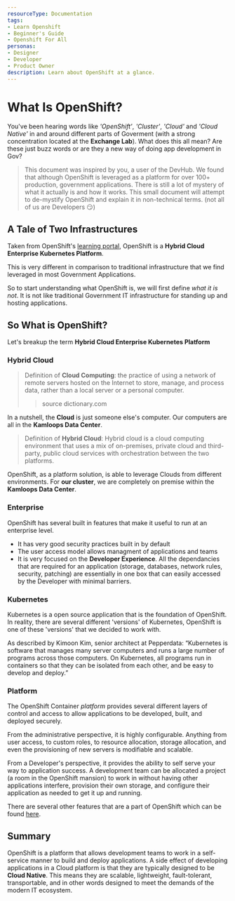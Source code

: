 ```yaml
---
resourceType: Documentation
tags:
- Learn Openshift
- Beginner's Guide
- Openshift For All
personas: 
- Designer
- Developer
- Product Owner
description: Learn about OpenShift at a glance.
---
```


# What Is OpenShift?

You've been hearing words like _'OpenShift'_, _'Cluster'_, _'Cloud'_ and _'Cloud Native'_ in and around different parts of Goverment
(with a strong concentration located at the __Exchange Lab__). What does this all mean? Are these just buzz words or are they a new way of
doing app development in Gov?

> This document was inspired by you, a user of the DevHub. We found that although OpenShift is leveraged as a platform for over 100+ production,
government applications. There is still a lot of mystery of what it actually is and how it works. This small document will attempt to de-mystify 
OpenShift and explain it in non-technical terms. (not all of us are Developers 😏)

## A Tale of Two Infrastructures

Taken from OpenShift's [learning portal](https://www.openshift.com/learn/what-is-openshift), OpenShift is a
__Hybrid Cloud Enterprise Kubernetes Platform__.

This is very different in comparison to traditional infrastructure that we find leveraged in most Government Applications. 

So to start understanding what OpenShift is, we will first define _what it is not_. It is not like traditional Government
IT infrastructure for standing up and hosting applications.


## So What is OpenShift?
Let's breakup the term __Hybrid Cloud Enterprise Kubernetes Platform__

### Hybrid Cloud

> Definition of __Cloud Computing__: the practice of using a network of remote servers hosted on the Internet to store, manage, and process data,
rather than a local server or a personal computer.
>> source dictionary.com

In a nutshell, the __Cloud__ is just someone else's computer. Our computers are all in the __Kamloops Data Center__.

> Definition of __Hybrid Cloud__: Hybrid cloud is a cloud computing environment that uses a mix of on-premises, private cloud and third-party, public cloud services with orchestration between the two platforms.

OpenShift, as a platform solution, is able to leverage Clouds from different environments. For __our cluster__, we are completely on premise within the __Kamloops Data Center__.

### Enterprise

OpenShift has several built in features that make it useful to run at an enterprise level. 

- It has very good security practices built in by default
- The user access model allows managment of applications and teams
- It is very focused on the __Developer Experience__. All the dependancies that are required for an application (storage, databases, network rules, security, patching) are essentially in one box that can easily accessed by the Developer with minimal barriers.

### Kubernetes

Kubernetes is a open source application that is the foundation of OpenShift. In reality, there are several different 'versions' of Kubernetes, OpenShift is one of these 'versions' that we decided to work with. 

As described by Kimoon Kim, senior architect at Pepperdata: “Kubernetes is software that manages many server computers and runs a large number of programs across those computers. On Kubernetes, all programs run in containers so that they can be isolated from each other, and be easy to develop and deploy.”

### Platform

The OpenShift Container *_platform_* provides several different layers of control and access to allow applications to be developed, built, and deployed securely. 

From the administrative perspective, it is highly configurable. Anything from user access, to custom roles, to resource allocation, storage allocation, and even the provisioning of new servers is modifiable and scalable. 

From a Developer's perspective, it provides the ability to self serve your way to application success. A development team can be allocated a project (a room in the OpenShift mansion) to work in without having other applications interfere, provision their own storage, and configure their application as needed to get it up and running. 

There are several other features that are a part of OpenShift which can be found [here](https://www.openshift.com/learn/what-is-openshift).

## Summary

OpenShift is a platform that allows development teams to work in a self-service manner to build and deploy applications. A side effect of developing applications in a Cloud platform is that they are typically designed to be __Cloud Native__. This means they are scalable, lightweight, fault-tolerant, transportable, and in other words designed to meet the demands of the modern IT ecosystem.
